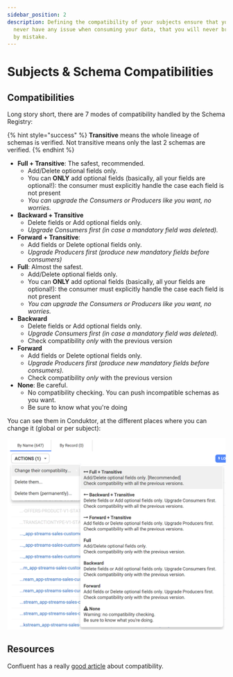 ```yaml
---
sidebar_position: 2
description: Defining the compatibility of your subjects ensure that your consumer will
  never have any issue when consuming your data, that you will never break them
  by mistake.
---
```


# Subjects & Schema Compatibilities

## Compatibilities

Long story short, there are 7 modes of compatibility handled by the Schema Registry:

{% hint style="success" %}
**Transitive** means the whole lineage of schemas is verified. Not transitive means only the last 2 schemas are verified.
{% endhint %}

- **Full + Transitive**: The safest, recommended.
  - Add/Delete optional fields only.
  - You can **ONLY** add optional fields \(basically, all your fields are optional!\): the consumer must explicitly handle the case each field is not present
  - _You can upgrade the Consumers or Producers like you want, no worries._
- **Backward + Transitive**
  - Delete fields or Add optional fields only.
  - _Upgrade Consumers first \(in case a mandatory field was deleted\)._
- **Forward + Transitive**:
  - Add fields or Delete optional fields only.
  - _Upgrade Producers first \(produce new mandatory fields before consumers\)_
- **Full**: Almost the safest.
  - Add/Delete optional fields only.
  - You can **ONLY** add optional fields \(basically, all your fields are optional!\): the consumer must explicitly handle the case each field is not present
  - _You can upgrade the Consumers or Producers like you want, no worries._
- **Backward**
  - Delete fields or Add optional fields only.
  - _Upgrade Consumers first \(in case a mandatory field was deleted\)._
  - Check compatibility _only_ with the previous version
- **Forward**
  - Add fields or Delete optional fields only.
  - _Upgrade Producers first \(produce new mandatory fields before consumers\)._
  - Check compatibility _only_ with the previous version
- **None**: Be careful.
  - No compatibility checking. You can push incompatible schemas as you want.
  - Be sure to know what you're doing

You can see them in Conduktor, at the different places where you can change it \(global or per subject\):

![](../.gitbook/assets/screenshot-2021-02-01-at-16.59.31.png)

## Resources

Confluent has a really [good article](https://docs.confluent.io/current/schema-registry/avro.html) about compatibility.
